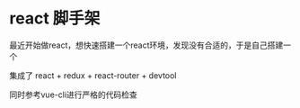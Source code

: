 # react 脚手架
最近开始做react，想快速搭建一个react环境，发现没有合适的，于是自己搭建一个

集成了 react + redux + react-router + devtool

同时参考vue-cli进行严格的代码检查
